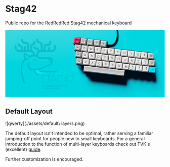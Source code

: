 # Stag42
Public repo for the [RedRedRed Stag42](https://redredred.ca/stag42) mechanical keyboard

![img](./assets/cover_render.png)


## Default Layout

![qwerty](./assets/default\ layers.png)

The default layout isn't intended to be optimal, rather serving a familiar jumping-off point for people new to small keyboards. For a general introduction to the function of multi-layer keyboards check out TVK's (excellent) [guide](https://thevankeyboards.com/wdamkg). 

Further customization is encouraged. 
